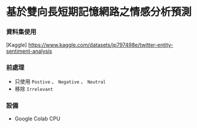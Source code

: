 # 基於雙向長短期記憶網路之情感分析預測

### 資料集使用

[Kaggle] https://www.kaggle.com/datasets/jp797498e/twitter-entity-sentiment-analysis

### 前處理
- 只使用 `Postive` 、 `Negative` 、 `Neutral`
- 移除 `Irrelevant`

### 設備
- Google Colab CPU
